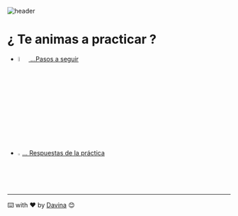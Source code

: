 
![header](https://capsule-render.vercel.app/api?type=waving&color=auto&height=260&section=header&text=%20práctica%20Swift&fontSize=90&animation=fadeIn&fontAlignY=38&desc=Davina%20Medina&descAlignY=61&descAlign=87)





 # ¿ Te animas a practicar ?



- [ <img style={ width=5%}  src="https://media1.giphy.com/media/mZSN4XYLNh0t0vXRZF/giphy.webp?cid=ecf05e47y1w8jl5riln4t2b0d3t1qtghekcwdhf748mkwq31&rid=giphy.webp&ct=g" alt="alt text" title="GIT"/>
...Pasos a seguir ](./Practica.pdf) 

- [   <img style={ width=2%}  src="https://media3.giphy.com/media/gMTlGp8Lr6eI/giphy.webp?cid=ecf05e47y1w8jl5riln4t2b0d3t1qtghekcwdhf748mkwq31&rid=giphy.webp&ct=g" alt="alt text" title="GIT"/>... Respuestas de la práctica](./ProyectoGoku)

__________
  ⌨️ with ❤️ by [Davina](https://www.linkedin.com/in/davinamedina/) 😊
